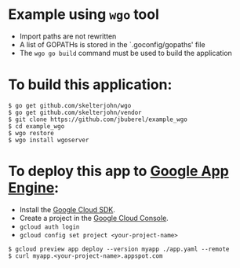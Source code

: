 # Example using `wgo` tool

* Import paths are not rewritten
* A list of GOPATHs is stored in the `.goconfig/gopaths' file
* The `wgo go build` command must be used to build the application

# To build this application:

```
$ go get github.com/skelterjohn/wgo
$ go get github.com/skelterjohn/vendor
$ git clone https://github.com/jbuberel/example_wgo
$ cd example_wgo
$ wgo restore
$ wgo install wgoserver
```

# To deploy this app to [Google App Engine](https://cloud.google.com/appengine/):

* Install the [Google Cloud SDK](https://cloud.google.com/sdk/).
* Create a project in the [Google Cloud Console](https://console.developers.google.com/project).
* `gcloud auth login`
* `gcloud config set project <your-project-name>`

```
$ gcloud preview app deploy --version myapp ./app.yaml --remote
$ curl myapp.<your-project-name>.appspot.com
```
